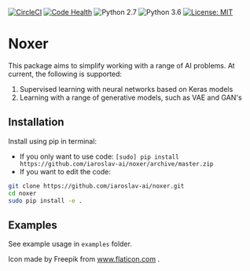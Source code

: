 [![CircleCI](https://circleci.com/gh/noxer-org/noxer.svg?style=svg)](https://circleci.com/gh/noxer-org/noxer)
[![Code Health](https://landscape.io/github/noxer-org/noxer/master/landscape.svg?style=flat)](https://landscape.io/github/noxer-org/noxer/master)
![Python 2.7](https://img.shields.io/badge/python-2.7-blue.svg)
![Python 3.6](https://img.shields.io/badge/python-3.6-blue.svg)
[![License: MIT](https://img.shields.io/badge/License-MIT-yellow.svg)](https://opensource.org/licenses/MIT)

# Noxer

This package aims to simplify working with a range of AI problems. At current,
the following is supported:

1. Supervised learning with neural networks based on Keras models
2. Learning with a range of generative models, such as VAE and GAN's

## Installation

Install using pip in terminal:

* If you only want to use code: `[sudo] pip install https://github.com/iaroslav-ai/noxer/archive/master.zip`
* If you want to edit the code:
```bash
git clone https://github.com/iaroslav-ai/noxer.git
cd noxer
sudo pip install -e .
```

## Examples

See example usage in `examples` folder. 

Icon made by Freepik from www.flaticon.com .

